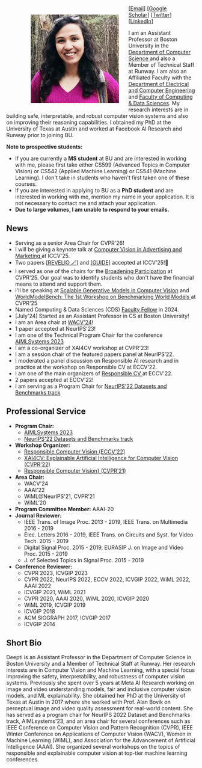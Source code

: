 <br>
<figure>
 <img align="left" src="/assets/img/deepti_onlyface.png" width="235" height="235" hspace="25" vspace="25">
<figcaption> [<a href="mailto: dghadiya [at] bu [dot] edu">Email</a>] [<a href="https://scholar.google.com/citations?user=NyKCrmoAAAAJ&hl=en&authuser=1">Google Scholar</a>] 
 [<a href="https://twitter.com/deeptigp">Twitter</a>] 
 [<a href="https://www.linkedin.com/in/deeptigp/">LinkedIn</a>] 
</figcaption>
</figure>
I am an Assistant Professor at Boston University in the <a href="https://www.bu.edu/cs/"> Department of Computer Science </a> and also a Member of Technical Staff at Runway. I am also an Affiliated Faculty with the <a href="https://www.bu.edu/eng/academics/departments-and-divisions/electrical-and-computer-engineering/"> Department of Electrical and Computer Engineering</a> and <a href="https://www.bu.edu/cds-faculty/"> Faculty of Computing & Data Sciences</a>. My research interests are in building safe, interpretable, and robust computer vision systems and also on improving their reasoning capabilities. I obtained my PhD at the University of Texas at Austin and worked at Facebook AI Research and Runway prior to joining BU.
<br> 

**Note to prospective students:**
- If you are currently a **MS student** at BU and are interested in working with me, please first take either CS599 (Advanced Topics in Computer Vision) or CS542 (Applied Machine Learning) or CS541 (Machine Learning). I don't take in students who haven't first taken one of these courses. 
- If you are interested in applying to BU as a **PhD student** and are interested in working with me, mention my name in your application. It is not necessary to contact me and attach your application.
- **Due to large volumes, I am unable to respond to your emails.**

## News
- Serving as a senior Area Chair for CVPR'26!
- I will be giving a keynote talk at <a href="https://cvam-workshop.github.io/"> Computer Vision in Advertising and Marketing </a> at ICCV'25.
- Two papers <a href="https://arxiv.org/pdf/2411.16725">[REVELIO 🪄]</a> and <a href="https://arxiv.org/pdf/2503.06698"> [GUIDE]</a> accepted at ICCV'25!🎉
- I served as one of the chairs for the <a href="https://cvpr.thecvf.com/Conferences/2025/Organizers"> Broadening Participation</a> at CVPR'25. Our goal was to identify students who don't have the financial means to attend and support them. 
- I'll be speaking at <a href="https://vision-x-nyu.github.io/scalable-vision-cvpr2025/"> Scalable Generative Models in Computer Vision</a> and <a href="https://worldmodelbench.github.io/"> WorldModelBench: The 1st Workshop on Benchmarking World Models </a> at CVPR'25
-  Named Computing & Data Sciences (CDS) <a href="https://www.bu.edu/cds-faculty/culture-community/faculty/faculty-fellows/">Faculty Fellow</a> in 2024.
- [July'24] Started as an Assistant Professor in CS at Boston University! 
- I am an Area chair at <a href="https://wacv2024.thecvf.com/"> WACV'24</a>!
- 1 paper accepted at NeurIPS'23!
- I am one of the Technical Program Chair for the conference <a href="https://www.aimlsystems.org/2023/">AIMLSystems 2023</a>
- I am a co-organizer of XAI4CV workshop at CVPR'23!
- I am a session chair of the featured papers panel at NeurIPS’22.
- I moderated a panel discussion on Responsible AI research and in practice at the workshop on Responsible CV at ECCV’22.
- I am one of the main organizers of <a href="https://sites.google.com/view/rcv-at-eccv-2022/home"> Responsible CV </a> at ECCV'22.
- 2 papers accepted at ECCV'22!
- I am serving as a Program Chair for <a href="https://neurips.cc/Conferences/2022/CallForDatasetsBenchmarks"> NeurIPS'22 Datasets and Benchmarks track </a>


## Professional Service
- **Program Chair:**
    - <a href="https://www.aimlsystems.org/2023/">AIMLSystems 2023</a>
    - <a href="https://neurips.cc/Conferences/2022/CallForDatasetsBenchmarks">NeurIPS'22 Datasets and Benchmarks track </a>
- **Workshop Organizer:** 
   - <a href="https://sites.google.com/view/rcv-at-eccv-2022/home"> Responsible Computer Vision (ECCV'22) </a>
   - <a href="https://xai4cv.github.io/workshop"> XAI4CV: Explainable Artificial Intelligence for Computer Vision (CVPR'22) </a>
   - <a href="https://sites.google.com/view/rcv-cvpr2021"> Responsible Computer Vision} (CVPR'21) </a>
- **Area Chair:**
    - WACV'24
    - AAAI'22
    - WiML@NeurIPS'21, CVPR’21
    - WiML’20
- **Program Committee Member:** AAAI-20
- **Journal Reviewer:** 
   - IEEE Trans. of Image Proc. 2013 - 2019, IEEE Trans. on Multimedia 2016 - 2019
   - Elec. Letters 2016 - 2019, IEEE Trans. on Circuits and Syst. for Video Tech. 2015 - 2019
   - Digital Signal Proc. 2015 - 2019, EURASIP J. on Image and Video Proc. 2015 - 2019
   - J. of Selected Topics in Signal Proc. 2015 - 2019
- **Conference Reviewer:** 
    - CVPR 2023, ICVGIP 2023
    - CVPR 2022, NeurIPS 2022, ECCV 2022, ICVGIP 2022, WiML 2022, AAAI 2022
    - ICVGIP 2021, WiML 2021
    - CVPR 2020, AAAI 2020, WiML 2020, ICVGIP 2020
    - WiML 2019, ICVGIP 2019
    - ICVGIP 2018
    - ACM SIGGRAPH 2017, ICVGIP 2017
    - ICVGIP 2014
 
## Short Bio
Deepti is an Assistant Professor in the Department of Computer Science in Boston University and a Member of Technical Staff at Runway. Her research interests are in Computer Vision and Machine Learning, with a special focus improving the safety, interpretability, and robustness of computer vision systems. Previously she spent over 5 years at Meta AI Research working on image and video understanding models, fair and inclusive computer vision models, and ML explainability. She obtained her PhD at the University of Texas at Austin in 2017 where she worked with Prof. Alan Bovik on perceptual image and video quality assessment for real-world content. She has served as a program chair for NeurIPS 2022 Dataset and Benchmarks track, AIMLsystems'23, and an area chair for several conferences such as IEEE Conference on Computer Vision and Pattern Recognition (CVPR), IEEE Winter Conference on Applications of Computer Vision (WACV), Women in Machine Learning (WiML), and Association for the Advancement of Artificial Intelligence (AAAI). She organized several workshops on the topics of responsible and explainable computer vision at top-tier machine learning conferences.
